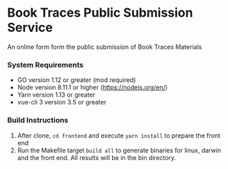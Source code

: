 # Book Traces Public Submission Service

An online form form the public submission of Book Traces Materials 

### System Requirements
* GO version 1.12 or greater (mod required)
* Node version 8.11.1 or higher (https://nodejs.org/en/)
* Yarn version 1.13 or greater
* vue-cli 3 version 3.5 or greater

### Build Instructions

1. After clone, `cd frontend` and execute `yarn install` to prepare the front end
2. Run the Makefile target `build all` to generate binaries for linux, darwin and the front end.  All results will be in the bin directory.
